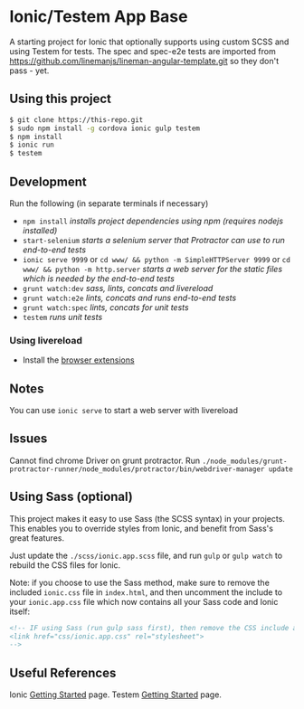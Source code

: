 Ionic/Testem App Base
=====================

A starting project for Ionic that optionally supports using custom SCSS and using Testem for tests. The spec and spec-e2e tests are imported from https://github.com/linemanjs/lineman-angular-template.git so they don't pass - yet.

## Using this project

```bash
$ git clone https://this-repo.git
$ sudo npm install -g cordova ionic gulp testem
$ npm install
$ ionic run
$ testem
```

## Development

Run the following (in separate terminals if necessary)

- `npm install` *installs project dependencies using npm (requires nodejs installed)*
- `start-selenium` *starts a selenium server that Protractor can use to run end-to-end tests*
- `ionic serve 9999` or `cd www/ && python -m SimpleHTTPServer 9999` or `cd www/ && python -m http.server` *starts a web server for the static files which is needed by the end-to-end tests*
- `grunt watch:dev` *sass, lints, concats and livereload*
- `grunt watch:e2e` *lints, concats and runs end-to-end tests*
- `grunt watch:spec` *lints, concats for unit tests*
- `testem` *runs unit tests*

### Using livereload
- Install the [browser extensions](http://feedback.livereload.com/knowledgebase/articles/86242-how-do-i-install-and-use-the-browser-extensions-)

## Notes

You can use `ionic serve` to start a web server with livereload

## Issues
Cannot find chrome Driver on grunt protractor. Run `./node_modules/grunt-protractor-runner/node_modules/protractor/bin/webdriver-manager update`

## Using Sass (optional)

This project makes it easy to use Sass (the SCSS syntax) in your projects. This enables you to override styles from Ionic, and benefit from
Sass's great features.

Just update the `./scss/ionic.app.scss` file, and run `gulp` or `gulp watch` to rebuild the CSS files for Ionic.

Note: if you choose to use the Sass method, make sure to remove the included `ionic.css` file in `index.html`, and then uncomment
the include to your `ionic.app.css` file which now contains all your Sass code and Ionic itself:

```html
<!-- IF using Sass (run gulp sass first), then remove the CSS include above
<link href="css/ionic.app.css" rel="stylesheet">
-->
```

## Useful References

Ionic [Getting Started](http://ionicframework.com/getting-started) page.
Testem [Getting Started](https://github.com/airportyh/testem) page.